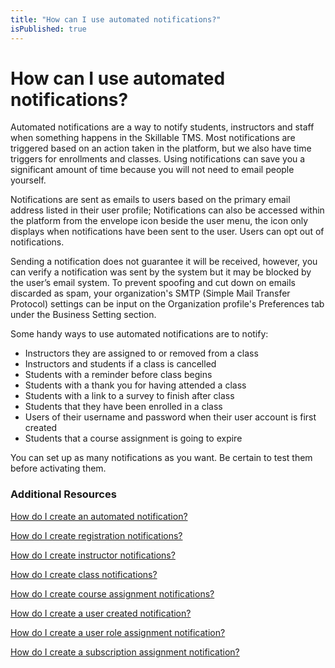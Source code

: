 ```yaml
---
title: "How can I use automated notifications?"
isPublished: true
---
```


# How can I use automated notifications?
Automated notifications are a way to notify students, instructors and staff when something happens in the Skillable TMS. Most notifications are triggered based on an action taken in the platform, but we also have time triggers for enrollments and classes. Using notifications can save you a significant amount of time because you will not need to email people yourself.

Notifications are sent as emails to users based on the primary email address listed in their user profile; Notifications can also be accessed within the platform from the envelope icon beside the user menu, the icon only displays when notifications have been sent to the user. Users can opt out of notifications. 

Sending a notification does not guarantee it will be received, however, you can verify a notification was sent by the system but it may be blocked by the user’s email system. To prevent spoofing and cut down on emails discarded as spam, your organization's SMTP (Simple Mail Transfer Protocol) settings can be input on the Organization profile's Preferences tab under the Business Setting section. 

Some handy ways to use automated notifications are to notify:
* Instructors they are assigned to or removed from a class
* Instructors and students if a class is cancelled
* Students with a reminder before class begins
* Students with a thank you for having attended a class
* Students with a link to a survey to finish after class
* Students that they have been enrolled in a class
* Users of their username and password when their user account is first created
* Students that a course assignment is going to expire

You can set up as many notifications as you want. Be certain to test them before activating them.

### Additional Resources

[How do I create an automated notification?](/tms/tms-administrators/notifications/create-an-automated-notification.md)

[How do I create registration notifications?](/tms/tms-administrators/notifications/registration-notification.md)

[How do I create instructor notifications?](/tms/tms-administrators/notifications/instructor-notifications.md)

[How do I create class notifications?](/tms/tms-administrators/notifications/class-notifications.md)

[How do I create course assignment notifications?](/tms/tms-administrators/notifications/course-assignment-notifications.md)

[How do I create a user created notification?](/tms/tms-administrators/notifications/new-user-created-notification.md)

[How do I create a user role assignment notification?](/tms/tms-administrators/notifications/user-role-notification.md)

[How do I create a subscription assignment notification?](/tms/tms-administrators/notifications/subscription-assignment-notification.md)


